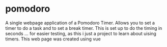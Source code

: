 # pomodoro
A single webpage application of a Pomodoro Timer. 
Allows you to set a timer to do a task and to set a break timer. 
This is set up to do the timing in seconds ... for easier testing, as this i just a project to learn about uising timers. 
This web page was created using vue
